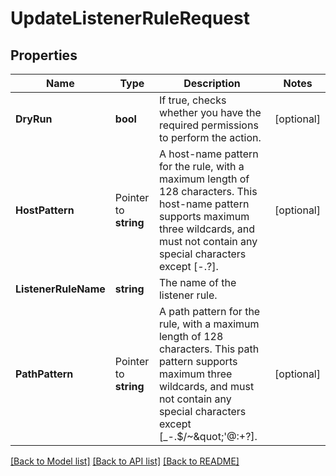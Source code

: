 # UpdateListenerRuleRequest

## Properties

Name | Type | Description | Notes
------------ | ------------- | ------------- | -------------
**DryRun** | **bool** | If true, checks whether you have the required permissions to perform the action. | [optional] 
**HostPattern** | Pointer to **string** | A host-name pattern for the rule, with a maximum length of 128 characters. This host-name pattern supports maximum three wildcards, and must not contain any special characters except [-.?]. | [optional] 
**ListenerRuleName** | **string** | The name of the listener rule. | 
**PathPattern** | Pointer to **string** | A path pattern for the rule, with a maximum length of 128 characters. This path pattern supports maximum three wildcards, and must not contain any special characters except [_-.$/~&amp;quot;&#39;@:+?]. | [optional] 

[[Back to Model list]](../README.md#documentation-for-models) [[Back to API list]](../README.md#documentation-for-api-endpoints) [[Back to README]](../README.md)



